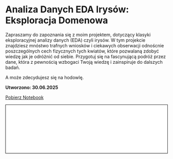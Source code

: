 # Analiza Danych EDA Irysów: Eksploracja Domenowa

Zapraszamy do zapoznania się z moim projektem, dotyczący klasyki eksploracyjnej analizy danych (EDA) czyli irysów. W tym projekcie znajdziesz mnóstwo trafnych wniosków i ciekawych obserwacji odnoścnie poszczególnych cech fizycznych tych kwiatów, które pozwalaną zdobyć wiedzę jak je odróżnić od siebie. Przygotuj się na fascynującą podróż przez dane, która z pewnością wzbogaci Twoją wiedzę i zainspiruje do dalszych badań.

A może zdecydujesz się na hodowlę.

**Utworzono: 30.06.2025**

<a href="iris.ipynb" class="md-button md-button--primary">Pobierz Notebook</a>

<iframe
    id="content"
    src="iris.html"
    width="100%"
    style="border:1px solid black;overflow:hidden;"
></iframe>
<script>
function resizeIframeToFitContent(iframe) {
    iframe.style.height = (iframe.contentWindow.document.documentElement.scrollHeight + 50) + "px";
    iframe.contentDocument.body.style["overflow"] = 'hidden';
}
window.addEventListener('load', function() {
    var iframe = document.getElementById('content');
    resizeIframeToFitContent(iframe);
});
window.addEventListener('resize', function() {
    var iframe = document.getElementById('content');
    resizeIframeToFitContent(iframe);
});
</script>